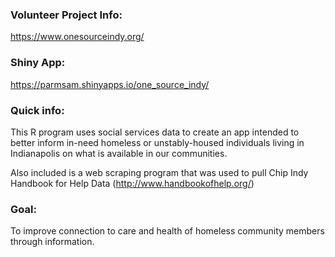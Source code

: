### Volunteer Project Info:
https://www.onesourceindy.org/

### Shiny App:
https://parmsam.shinyapps.io/one_source_indy/

### Quick info:
This R program uses social services data to create an app intended to better inform in-need homeless or unstably-housed individuals  living in Indianapolis on what is available in our communities.

Also included is a web scraping program that was used to pull Chip Indy Handbook for Help Data (http://www.handbookofhelp.org/)
### Goal:
To improve connection to care and health of homeless community members through information.

